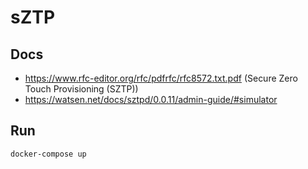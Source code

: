 # sZTP

## Docs

* <https://www.rfc-editor.org/rfc/pdfrfc/rfc8572.txt.pdf> (Secure Zero Touch Provisioning (SZTP))
* <https://watsen.net/docs/sztpd/0.0.11/admin-guide/#simulator>

## Run

```text
docker-compose up
```
